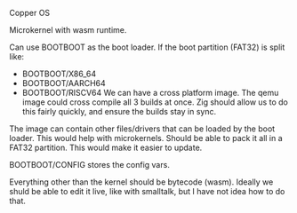 Copper OS

Microkernel with wasm runtime.

Can use BOOTBOOT as the boot loader.  If the boot partition (FAT32) is split like:
- BOOTBOOT/X86_64
- BOOTBOOT/AARCH64
- BOOTBOOT/RISCV64
We can have a cross platform image.  The qemu image could cross compile all 3 builds at once.  Zig should allow us to do this fairly quickly, and ensure the builds stay in sync.

The image can contain other files/drivers that can be loaded by the boot loader.  This would help with microkernels.  Should be able to pack it all in a FAT32 partition.  This would make it easier to update.

BOOTBOOT/CONFIG stores the config vars.

Everything other than the kernel should be bytecode (wasm).  Ideally  we shuld be able to edit it live, like with smalltalk, but I have not idea how to do that.

